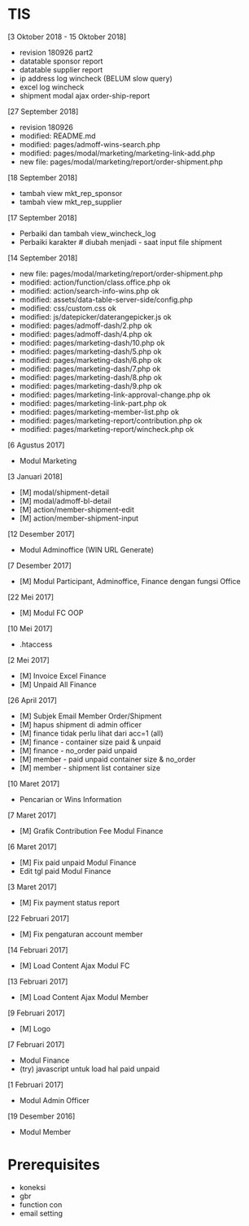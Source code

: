 # TIS
[3 Oktober 2018 - 15 Oktober 2018]
+ revision 180926 part2
+ datatable sponsor report
+ datatable supplier report
+ ip address log wincheck (BELUM slow query)
+ excel log wincheck
+ shipment modal ajax order-ship-report

[27 September 2018]
+ revision 180926
+ modified:   README.md
+ modified:   pages/admoff-wins-search.php
+ modified:   pages/modal/marketing/marketing-link-add.php
+ new file:   pages/modal/marketing/report/order-shipment.php

[18 September 2018]
+ tambah view mkt_rep_sponsor
+ tambah view mkt_rep_supplier

[17 September 2018]
+ Perbaiki dan tambah view_wincheck_log
+ Perbaiki karakter # diubah menjadi - saat input file shipment

[14 September 2018]
+ new file:   pages/modal/marketing/report/order-shipment.php
+ modified:   action/function/class.office.php ok
+ modified:   action/search-info-wins.php ok
+ modified:   assets/data-table-server-side/config.php
+ modified:   css/custom.css ok
+ modified:   js/datepicker/daterangepicker.js ok
+ modified:   pages/admoff-dash/2.php ok
+ modified:   pages/admoff-dash/4.php ok
+ modified:   pages/marketing-dash/10.php ok
+ modified:   pages/marketing-dash/5.php ok
+ modified:   pages/marketing-dash/6.php ok
+ modified:   pages/marketing-dash/7.php ok
+ modified:   pages/marketing-dash/8.php ok
+ modified:   pages/marketing-dash/9.php ok
+ modified:   pages/marketing-link-approval-change.php ok
+ modified:   pages/marketing-link-part.php ok
+ modified:   pages/marketing-member-list.php ok
+ modified:   pages/marketing-report/contribution.php ok
+ modified:   pages/marketing-report/wincheck.php ok

[6 Agustus 2017]
+ Modul Marketing

[3 Januari 2018]
 + [M] modal/shipment-detail
 + [M] modal/admoff-bl-detail
 + [M] action/member-shipment-edit
 + [M] action/member-shipment-input

[12 Desember 2017]
 + Modul Adminoffice (WIN URL Generate)

[7 Desember 2017]
 + [M] Modul Participant, Adminoffice, Finance dengan fungsi Office

[22 Mei 2017]
 + [M] Modul FC OOP

[10 Mei 2017]
+ .htaccess

[2 Mei 2017]
 + [M] Invoice Excel Finance
 + [M] Unpaid All Finance

[26 April 2017]
 + [M] Subjek Email Member Order/Shipment
 + [M] hapus shipment di admin officer
 + [M] finance tidak perlu lihat dari acc=1 (all)
 + [M] finance - container size paid & unpaid
 + [M] finance - no_order paid unpaid
 + [M] member - paid unpaid container size & no_order
 + [M] member - shipment list container size

[10 Maret 2017]
+ Pencarian or Wins Information

[7 Maret 2017]
 + [M] Grafik Contribution Fee Modul Finance

[6 Maret 2017]
 + [M] Fix paid unpaid Modul Finance
+ Edit tgl paid Modul Finance

[3 Maret 2017]
 + [M] Fix payment status report

[22 Februari 2017]
 + [M] Fix pengaturan account member

[14 Februari 2017]
 + [M] Load Content Ajax Modul FC

[13 Februari 2017]
 + [M] Load Content Ajax Modul Member

[9 Februari 2017]
 + [M] Logo

[7 Februari 2017]
+ Modul Finance
+ (try) javascript untuk load hal paid unpaid

[1 Februari 2017]
+ Modul Admin Officer

[19 Desember 2016]
+ Modul Member


# Prerequisites
- koneksi
- gbr
- function con
- email setting
